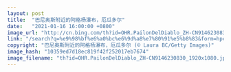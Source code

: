 ```yaml
---
layout: post
title:  "巴尼奥斯附近的阿格杨瀑布，厄瓜多尔"
date:   "2021-01-16 16:00:00 +0800"
image_url: "http://cn.bing.com/th?id=OHR.PailonDelDiablo_ZH-CN9146230830_1920x1080.jpg&rf=LaDigue_1920x1080.jpg&pid=hp"
link: "/search?q=%e9%98%bf%e6%a0%bc%e6%9d%a8%e7%80%91%e5%b8%83&form=hpcapt&mkt=zh-cn"
copyright: "巴尼奥斯附近的阿格杨瀑布，厄瓜多尔 (© Laura BC/Getty Images)"
image_hash: "10359ed7d18ec819f42f252017eb7674"
image_filename: "th?id=OHR.PailonDelDiablo_ZH-CN9146230830_1920x1080.jpg&rf=LaDigue_1920x1080.jpg&pid=hp"
---
```

